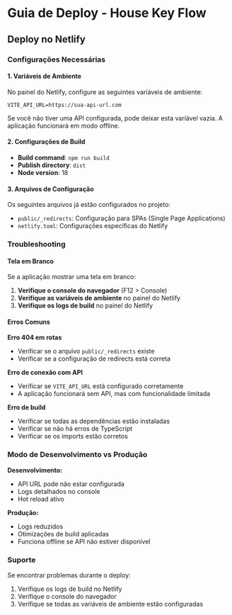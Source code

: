 
# Guia de Deploy - House Key Flow

## Deploy no Netlify

### Configurações Necessárias

#### 1. Variáveis de Ambiente
No painel do Netlify, configure as seguintes variáveis de ambiente:

```
VITE_API_URL=https://sua-api-url.com
```

Se você não tiver uma API configurada, pode deixar esta variável vazia. A aplicação funcionará em modo offline.

#### 2. Configurações de Build
- **Build command**: `npm run build`
- **Publish directory**: `dist`
- **Node version**: 18

#### 3. Arquivos de Configuração
Os seguintes arquivos já estão configurados no projeto:

- `public/_redirects`: Configuração para SPAs (Single Page Applications)
- `netlify.toml`: Configurações específicas do Netlify

### Troubleshooting

#### Tela em Branco
Se a aplicação mostrar uma tela em branco:

1. **Verifique o console do navegador** (F12 > Console)
2. **Verifique as variáveis de ambiente** no painel do Netlify
3. **Verifique os logs de build** no painel do Netlify

#### Erros Comuns

**Erro 404 em rotas**
- Verificar se o arquivo `public/_redirects` existe
- Verificar se a configuração de redirects está correta

**Erro de conexão com API**
- Verificar se `VITE_API_URL` está configurado corretamente
- A aplicação funcionará sem API, mas com funcionalidade limitada

**Erro de build**
- Verificar se todas as dependências estão instaladas
- Verificar se não há erros de TypeScript
- Verificar se os imports estão corretos

### Modo de Desenvolvimento vs Produção

**Desenvolvimento:**
- API URL pode não estar configurada
- Logs detalhados no console
- Hot reload ativo

**Produção:**
- Logs reduzidos
- Otimizações de build aplicadas
- Funciona offline se API não estiver disponível

### Suporte

Se encontrar problemas durante o deploy:
1. Verifique os logs de build no Netlify
2. Verifique o console do navegador
3. Verifique se todas as variáveis de ambiente estão configuradas
